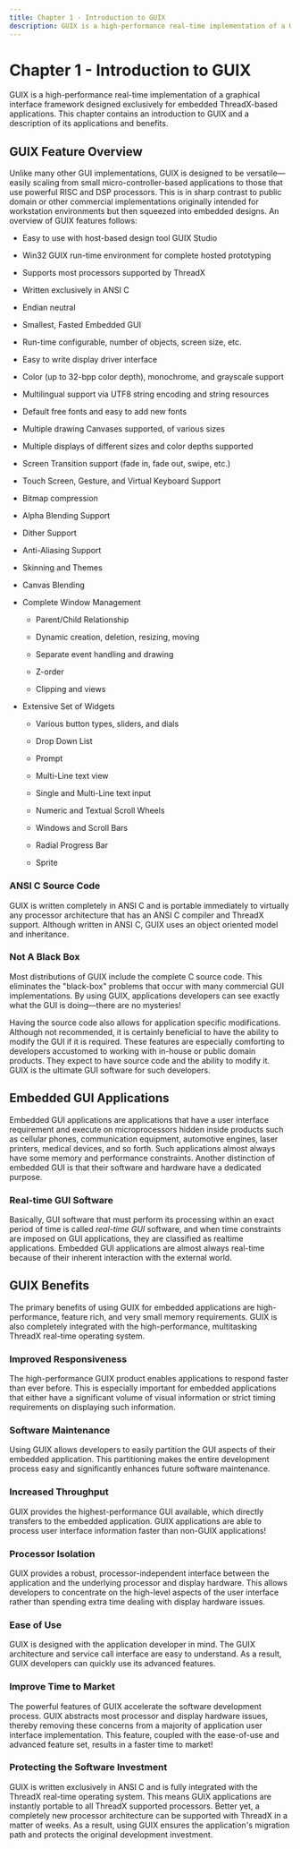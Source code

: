 ```yaml
---
title: Chapter 1 - Introduction to GUIX
description: GUIX is a high-performance real-time implementation of a GUI designed exclusively for embedded ThreadX-based applications.
---
```


# Chapter 1 - Introduction to GUIX

GUIX is a high-performance real-time implementation of a graphical interface framework designed
exclusively for embedded ThreadX-based applications. This chapter
contains an introduction to GUIX and a description of its applications
and benefits.

## GUIX Feature Overview

Unlike many other GUI implementations, GUIX is designed to be versatile—easily scaling from small micro-controller-based applications to those that use powerful RISC and DSP processors. This is in sharp contrast to public domain or other commercial implementations originally intended for workstation environments but then squeezed into
embedded designs. An overview of GUIX features follows:

- Easy to use with host-based design tool GUIX Studio

- Win32 GUIX run-time environment for complete hosted prototyping

- Supports most processors supported by ThreadX

- Written exclusively in ANSI C

- Endian neutral

- Smallest, Fasted Embedded GUI

- Run-time configurable, number of objects, screen size, etc.

- Easy to write display driver interface

- Color (up to 32-bpp color depth), monochrome, and grayscale support

- Multilingual support via UTF8 string encoding and string resources

- Default free fonts and easy to add new fonts

- Multiple drawing Canvases supported, of various sizes

- Multiple displays of different sizes and color depths supported

- Screen Transition support (fade in, fade out, swipe, etc.)

- Touch Screen, Gesture, and Virtual Keyboard Support

- Bitmap compression

- Alpha Blending Support

- Dither Support

- Anti-Aliasing Support

- Skinning and Themes

- Canvas Blending

- Complete Window Management

  - Parent/Child Relationship

  - Dynamic creation, deletion, resizing, moving
  - Separate event handling and drawing 
  - Z-order
  - Clipping and views

- Extensive Set of Widgets

  - Various button types, sliders, and dials

  - Drop Down List
  
  - Prompt

  - Multi-Line text view
  
  - Single and Multi-Line text input
  
  - Numeric and Textual Scroll Wheels
  
  - Windows and Scroll Bars
  
  - Radial Progress Bar
  
  - Sprite

### ANSI C Source Code

GUIX is written completely in ANSI C and is portable immediately to
virtually any processor architecture that has an ANSI C compiler and
ThreadX support. Although written in ANSI C, GUIX uses an object
oriented model and inheritance.

### Not A Black Box

Most distributions of GUIX include the complete C source code. This
eliminates the "black-box" problems that occur with many commercial GUI
implementations. By using GUIX, applications developers can see exactly
what the GUI is doing—there are no mysteries!

Having the source code also allows for application specific
modifications. Although not recommended, it is certainly beneficial to
have the ability to modify the GUI if it is required. These features are
especially comforting to developers accustomed to working with in-house
or public domain products. They expect to have source code and the
ability to modify it. GUIX is the ultimate GUI software for such
developers.

## Embedded GUI Applications

Embedded GUI applications are applications that have a user interface
requirement and execute on microprocessors hidden inside products such
as cellular phones, communication equipment, automotive engines, laser
printers, medical devices, and so forth. Such applications almost always
have some memory and performance constraints. Another distinction of
embedded GUI is that their software and hardware have a dedicated
purpose.

### Real-time GUI Software

Basically, GUI software that must perform its processing within an exact
period of time is called *real-time GUI* software, and when time
constraints are imposed on GUI applications, they are classified as
realtime applications. Embedded GUI applications are almost always
real-time because of their inherent interaction with the external world.

## GUIX Benefits

The primary benefits of using GUIX for embedded applications are
high-performance, feature rich, and very small memory requirements. GUIX
is also completely integrated with the high-performance, multitasking
ThreadX real-time operating system.

### Improved Responsiveness

The high-performance GUIX product enables applications to respond faster
than ever before. This is especially important for embedded applications
that either have a significant volume of visual information or strict
timing requirements on displaying such information.

### Software Maintenance

Using GUIX allows developers to easily partition the GUI aspects of
their embedded application. This partitioning makes the entire
development process easy and significantly enhances future software
maintenance.

### Increased Throughput

GUIX provides the highest-performance GUI available, which directly
transfers to the embedded application. GUIX applications are able to
process user interface information faster than non-GUIX applications!

### Processor Isolation

GUIX provides a robust, processor-independent interface between the
application and the underlying processor and display hardware. This
allows developers to concentrate on the high-level aspects of the user
interface rather than spending extra time dealing with display hardware
issues.

### Ease of Use

GUIX is designed with the application developer in mind. The GUIX
architecture and service call interface are easy to understand. As a
result, GUIX developers can quickly use its advanced features.

### Improve Time to Market

The powerful features of GUIX accelerate the software development
process. GUIX abstracts most processor and display hardware issues,
thereby removing these concerns from a majority of application user
interface implementation. This feature, coupled with the ease-of-use and
advanced feature set, results in a faster time to market!

### Protecting the Software Investment

GUIX is written exclusively in ANSI C and is fully integrated with the
ThreadX real-time operating system. This means GUIX applications are
instantly portable to all ThreadX supported processors. Better yet, a
completely new processor architecture can be supported with ThreadX in a
matter of weeks. As a result, using GUIX ensures the application's
migration path and protects the original development investment.
